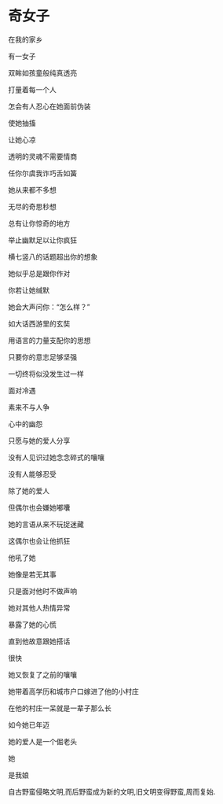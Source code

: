 # 奇女子

在我的家乡

有一女子

双眸如孩童般纯真透亮

打量着每一个人

怎会有人忍心在她面前伪装

使她抽搐

让她心凉

透明的灵魂不需要情商

任你尔虞我诈巧舌如簧

她从来都不多想

无尽的奇思秒想

总有让你惊奇的地方

举止幽默足以让你疯狂

横七竖八的话题超出你的想象

她似乎总是跟你作对

你若让她缄默

她会大声问你：“怎么样？”

如大话西游里的玄奘

用语言的力量支配你的思想

只要你的意志足够坚强

一切终将似没发生过一样

面对冷遇

素来不与人争

心中的幽怨

只愿与她的爱人分享

没有人见识过她念念碎式的嚷嚷

没有人能够忍受

除了她的爱人

但偶尔也会嫌她嘟囔

她的言语从来不玩捉迷藏

这偶尔也会让他抓狂

他吼了她

她像是若无其事

只是面对他时不做声响

她对其他人热情异常

暴露了她的心慌

直到他故意跟她搭话

很快

她又恢复了之前的嚷嚷

她带着高学历和城市户口嫁进了他的小村庄

在他的村庄一呆就是一辈子那么长

如今她已年迈

她的爱人是一个倔老头

她

是我娘

自古野蛮侵略文明,而后野蛮成为新的文明,旧文明变得野蛮,周而复始.

